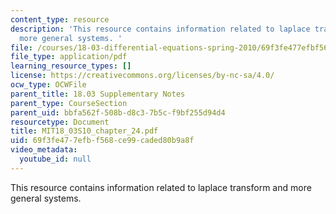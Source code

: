 ```yaml
---
content_type: resource
description: 'This resource contains information related to laplace transform and
  more general systems. '
file: /courses/18-03-differential-equations-spring-2010/69f3fe477efbf568ce99caded80b9a8f_MIT18_03S10_chapter_24.pdf
file_type: application/pdf
learning_resource_types: []
license: https://creativecommons.org/licenses/by-nc-sa/4.0/
ocw_type: OCWFile
parent_title: 18.03 Supplementary Notes
parent_type: CourseSection
parent_uid: bbfa562f-508b-d8c3-7b5c-f9bf255d94d4
resourcetype: Document
title: MIT18_03S10_chapter_24.pdf
uid: 69f3fe47-7efb-f568-ce99-caded80b9a8f
video_metadata:
  youtube_id: null
---
```

This resource contains information related to laplace transform and more general systems. 